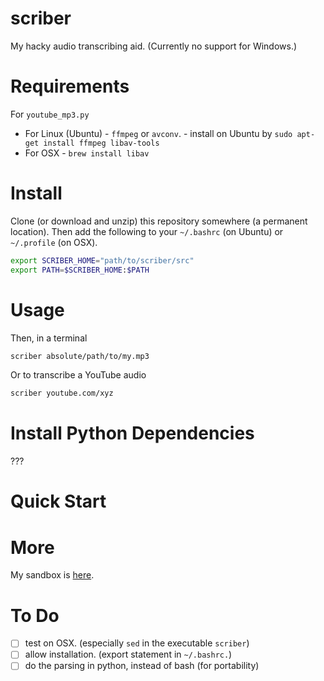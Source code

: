 # scriber
My hacky audio transcribing aid. (Currently no support for Windows.)

# Requirements

For `youtube_mp3.py`

- For Linux (Ubuntu)
      - `ffmpeg` or `avconv`. 
      - install on Ubuntu by `sudo apt-get install ffmpeg libav-tools`
- For OSX
      - `brew install libav`

# Install

Clone (or download and unzip) this repository somewhere (a permanent location). 
Then add the following to your `~/.bashrc` (on Ubuntu) or `~/.profile` (on OSX).

```bash
export SCRIBER_HOME="path/to/scriber/src"
export PATH=$SCRIBER_HOME:$PATH
```

# Usage

Then, in a terminal

```bash
scriber absolute/path/to/my.mp3
```

Or to transcribe a YouTube audio

```bash
scriber youtube.com/xyz
```


# Install Python Dependencies
???

# Quick Start

# More
My sandbox is [here][1].

# To Do
- [ ] test on OSX. (especially `sed` in the executable `scriber`)
- [ ] allow installation. (export statement in `~/.bashrc.`)
- [ ] do the parsing in python, instead of bash (for portability)

[1]: https://github.com/luiarthur/signal_processing/tree/master/sandbox/python

